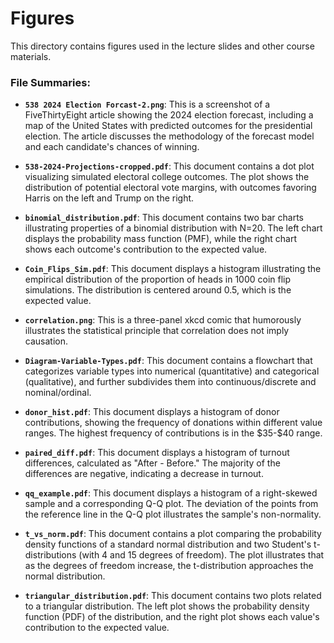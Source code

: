 # Figures

This directory contains figures used in the lecture slides and other course materials.

### File Summaries:

*   **`538 2024 Election Forcast-2.png`**: This is a screenshot of a FiveThirtyEight article showing the 2024 election forecast, including a map of the United States with predicted outcomes for the presidential election. The article discusses the methodology of the forecast model and each candidate's chances of winning.

*   **`538-2024-Projections-cropped.pdf`**: This document contains a dot plot visualizing simulated electoral college outcomes. The plot shows the distribution of potential electoral vote margins, with outcomes favoring Harris on the left and Trump on the right.

*   **`binomial_distribution.pdf`**: This document contains two bar charts illustrating properties of a binomial distribution with N=20. The left chart displays the probability mass function (PMF), while the right chart shows each outcome's contribution to the expected value.

*   **`Coin_Flips_Sim.pdf`**: This document displays a histogram illustrating the empirical distribution of the proportion of heads in 1000 coin flip simulations. The distribution is centered around 0.5, which is the expected value.

*   **`correlation.png`**: This is a three-panel xkcd comic that humorously illustrates the statistical principle that correlation does not imply causation.

*   **`Diagram-Variable-Types.pdf`**: This document contains a flowchart that categorizes variable types into numerical (quantitative) and categorical (qualitative), and further subdivides them into continuous/discrete and nominal/ordinal.

*   **`donor_hist.pdf`**: This document displays a histogram of donor contributions, showing the frequency of donations within different value ranges. The highest frequency of contributions is in the \$35-\$40 range.

*   **`paired_diff.pdf`**: This document displays a histogram of turnout differences, calculated as "After - Before." The majority of the differences are negative, indicating a decrease in turnout.

*   **`qq_example.pdf`**: This document displays a histogram of a right-skewed sample and a corresponding Q-Q plot. The deviation of the points from the reference line in the Q-Q plot illustrates the sample's non-normality.

*   **`t_vs_norm.pdf`**: This document contains a plot comparing the probability density functions of a standard normal distribution and two Student's t-distributions (with 4 and 15 degrees of freedom). The plot illustrates that as the degrees of freedom increase, the t-distribution approaches the normal distribution.

*   **`triangular_distribution.pdf`**: This document contains two plots related to a triangular distribution. The left plot shows the probability density function (PDF) of the distribution, and the right plot shows each value's contribution to the expected value.